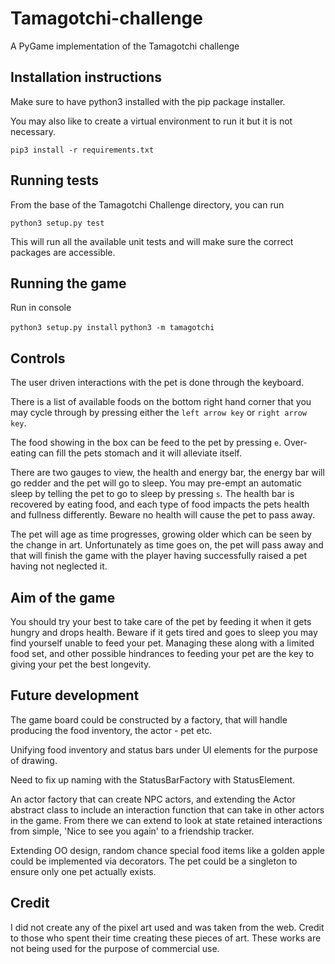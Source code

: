 # Tamagotchi-challenge
A PyGame implementation of the Tamagotchi challenge

## Installation instructions

Make sure to have python3 installed with the pip package installer.

You may also like to create a virtual environment to run it but it is not necessary.

`pip3 install -r requirements.txt`

## Running tests

From the base of the Tamagotchi Challenge directory, you can run

`python3 setup.py test`

This will run all the available unit tests and will make sure the correct packages are accessible.

## Running the game

Run in console

`python3 setup.py install`
`python3 -m tamagotchi`

## Controls

The user driven interactions with the pet is done through the keyboard.

There is a list of available foods on the bottom right hand corner that 
you may cycle through by pressing either the `left arrow key` or 
`right arrow key`.

The food showing in the box can be feed to the pet by pressing `e`.
Over-eating can fill the pets stomach and it will alleviate itself.

There are two gauges to view, the health and energy bar, the energy
bar will go redder and the pet will go to sleep. You may pre-empt an
automatic sleep by telling the pet to go to sleep by pressing `s`. The
health bar is recovered by eating food, and each type of food impacts
the pets health and fullness differently. Beware no health will cause
the pet to pass away.

The pet will age as time progresses, growing older which can be seen
by the change in art. Unfortunately as time goes on, the pet will
pass away and that will finish the game with the player having
successfully raised a pet having not neglected it.

## Aim of the game

You should try your best to take care of the pet by feeding it when
it gets hungry and drops health. Beware if it gets tired and goes to
sleep you may find yourself unable to feed your pet. Managing these
along with a limited food set, and other possible hindrances to feeding
your pet are the key to giving your pet the best longevity.

## Future development

The game board could be constructed by a factory, that will handle
producing the food inventory, the actor - pet etc.

Unifying food inventory and status bars under UI elements for the
purpose of drawing.

Need to fix up naming with the StatusBarFactory with StatusElement.

An actor factory that can create NPC actors, and extending the Actor
abstract class to include an interaction function that can take in
other actors in the game. From there we can extend to look at state
retained interactions from simple, 'Nice to see you again' to a
friendship tracker.

Extending OO design, random chance special food items like a golden apple 
could be implemented via decorators. The pet could be a singleton to 
ensure only one pet actually exists.

## Credit

I did not create any of the pixel art used and was taken from the web. Credit
to those who spent their time creating these pieces of art. These works are
not being used for the purpose of commercial use.